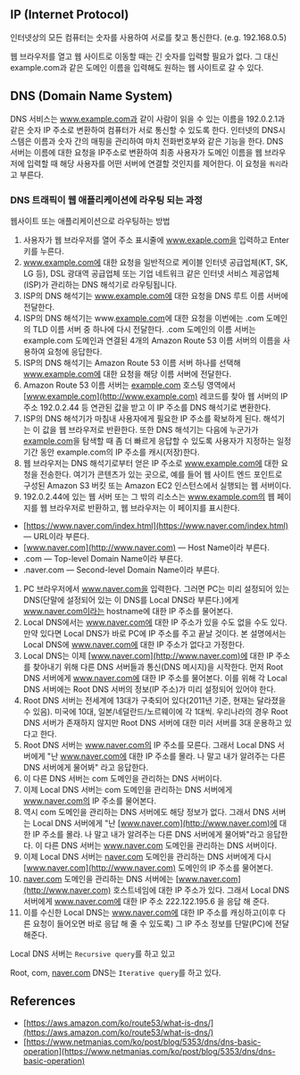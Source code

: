 ## IP (Internet Protocol)

인터넷상의 모든 컴퓨터는 숫자를 사용하여 서로를 찾고 통신한다. (e.g. 192.168.0.5) 

웹 브라우저를 열고 웹 사이트로 이동할 때는 긴 숫자를 입력할 필요가 없다. 그 대신 example.com과 같은 도메인 이름을 입력해도 원하는 웹 사이트로 갈 수 있다.

## DNS (Domain Name System)

DNS 서비스는 www.example.com과 같이 사람이 읽을 수 있는 이름을 192.0.2.1과 같은 숫자 IP 주소로 변환하여 컴퓨터가 서로 통신할 수 있도록 한다. 인터넷의 DNS시스템은 이름과 숫자 간의 매핑을 관리하여 마치 전화번호부와 같은 기능을 한다. DNS 서버는 이름에 대한 요청을 IP주소로 변환하여 최종 사용자가 도메인 이름을 웹 브라우저에 입력할 때 해당 사용자를 어떤 서버에 연결할 것인지를 제어한다. 이 요청을 `쿼리`라고 부른다.

### DNS 트래픽이 웹 애플리케이션에 라우팅 되는 과정

웹사이트 또는 애플리케이션으로 라우팅하는 방법

[](https://www.notion.so/defde77b15ef4643bb1a509c33f5b9bd#dfaecb60eb724c6e9da3a0a3a67cf335)

1. 사용자가 웹 브라우저를 열어 주소 표시줄에 www.exaple.com을 입력하고 Enter 키를 누른다.
2. www.example.com에 대한 요청을 일반적으로 케이블 인터넷 공급업체(KT, SK, LG 등), DSL 광대역 공급업체 또는 기업 네트워크 같은 인터넷 서비스 제공업체(ISP)가 관리하는 DNS 해석기로 라우팅됩니다.
3. ISP의 DNS 해석기는 www.example.com에 대한 요청을 DNS 루트 이름 서버에 전달한다.
4. ISP의 DNS 해석기는 www.[example.com](http://example.com)에 대한 요청을 이번에는 .com 도메인의 TLD 이름 서버 중 하나에 다시 전달한다. .com 도메인의 이름 서버는 example.com 도메인과 연결된 4개의 Amazon Route 53 이름 서버의 이름을 사용하여 요청에 응답한다.
5. ISP의 DNS 해석기는 Amazon Route 53 이름 서버 하나를 선택해 www.example.com에 대한 요청을 해당 이름 서버에 전달한다.
6. Amazon Route 53 이름 서버는 [example.com](http://example.com) 호스팅 영역에서 [www.example.com](http://www.example.com) 레코드를 찾아 웹 서버의 IP 주소 192.0.2.44 등 연관된 값을 받고 이 IP 주소를 DNS 해석기로 변환한다.
7. ISP의 DNS 해석기가 마침내 사용자에게 필요한 IP 주소를 확보하게 된다. 해석기는 이 값을 웹 브라우저로 반환한다. 또한 DNS 해석기는 다음에 누군가가 [example.com](http://example.com)을 탐색할 때 좀 더 빠르게 응답할 수 있도록 사용자가 지정하는 일정 기간 동안 example.com의 IP 주소를 캐시(저장)한다.
8. 웹 브라우저는 DNS 해석기로부터 얻은 IP 주소로 www.example.com에 대한 요청을 전송한다. 여기가 콘텐츠가 있는 곳으로, 예를 들어 웹 사이트 엔드 포인트로 구성된 Amazon S3 버킷 또는 Amazon EC2 인스턴스에서 실행되는 웹 서버이다.
9. 192.0.2.44에 있는 웹 서버 또는 그 밖의 리소스는 www.example.com의 웹 페이지를 웹 브라우저로 반환하고, 웹 브라우저는 이 페이지를 표시한다.

[](https://www.notion.so/defde77b15ef4643bb1a509c33f5b9bd#1a396cdf533e46858d345b31c3480b44)

- [https://www.naver.com/index.html](https://www.naver.com/index.html) — URL이라 부른다.
- [www.naver.com](http://www.naver.com) — Host Name이라 부른다.
- .com — Top-level Domain Name이라 부른다.
- .naver.com — Second-level Domain Name이라 부른다.

1. PC 브라우저에서 www.naver.com을 입력한다. 그러면 PC는 미리 설정되어 있는 DNS(단말에 설정되어 있는 이 DNS를 Local DNS라 부른다.)에게 www.naver.com이라는 hostname에 대한 IP 주소를 물어본다.
2. Local DNS에서는 www.naver.com에 대한 IP 주소가 있을 수도 없을 수도 있다. 만약 있다면 Local DNS가 바로 PC에 IP 주소를 주고 끝날 것이다. 본 설명에서는 Local DNS에 www.naver.com에 대한 IP 주소가 없다고 가정한다.
3. Local DNS는 이제 [www.naver.com](http://www.naver.com)에 대한 IP 주소를 찾아내기 위해 다른 DNS 서버들과 통신(DNS 메시지)을 시작한다. 먼저 Root DNS 서버에게 www.naver.com에 대한 IP 주소를 물어본다. 이를 위해 각 Local DNS 서버에는 Root DNS 서버의 정보(IP 주소)가 미리 설정되어 있어야 한다.
4. Root DNS 서버는 전세계에 13대가 구축되어 있다(2011년 기준, 현재는 달라졌을 수 있음). 미국에 10대, 일본/네덜란드/노르웨이에 각 1대씩. 우리나라의 경우 Root DNS 서버가 존재하지 않지만 Root DNS 서버에 대한 미러 서버를 3대 운용하고 있다고 한다.
5. Root DNS 서버는 www.naver.com의 IP 주소를 모른다. 그래서 Local DNS 서버에게 "난 www.naver.com에 대한 IP 주소를 몰라. 나 말고 내가 알려주는 다른 DNS 서버에게 물어봐" 라고 응답한다.
6. 이 다른 DNS 서버는 com 도메인을 관리하는 DNS 서버이다.
7. 이제 Local DNS 서버는 com 도메인을 관리하는 DNS 서버에게 www.naver.com의 IP 주소를 물어본다.
8. 역시 com 도메인을 관리하는 DNS 서버에도 해당 정보가 없다. 그래서 DNS 서버는 Local DNS 서버에게 "난 [www.naver.com](http://www.naver.com)에 대한 IP 주소를 몰라. 나 말고 내가 알려주는 다른 DNS 서버에게 물어봐"라고 응답한다. 이 다른 DNS 서버는 www.naver.com 도메인을 관리하는 DNS 서버이다.
9. 이제 Local DNS 서버는 [naver.com](http://naver.com) 도메인을 관리하는 DNS 서버에게 다시 [www.naver.com](http://www.naver.com) 도메인의 IP 주소를 물어본다.
10. [naver.com](http://naver.com) 도메인을 관리하는 DNS 서버에는 [www.naver.com](http://www.naver.com) 호스트네임에 대한 IP 주소가 있다. 그래서 Local DNS 서버에게 www.naver.com에 대한 IP 주소 222.122.195.6 을 응답 해 준다.
11. 이를 수신한 Local DNS는 www.naver.com에 대한 IP 주소를 캐싱하고(이후 다른 요청이 들어오면 바로 응답 해 줄 수 있도록) 그 IP 주소 정보를 단말(PC)에 전달해준다.

Local DNS 서버는 `Recursive query`를 하고 있고

Root, com, [naver.com](http://naver.com) DNS는 `Iterative query`를 하고 있다.

## References

- [https://aws.amazon.com/ko/route53/what-is-dns/](https://aws.amazon.com/ko/route53/what-is-dns/)
- [https://www.netmanias.com/ko/post/blog/5353/dns/dns-basic-operation](https://www.netmanias.com/ko/post/blog/5353/dns/dns-basic-operation)
